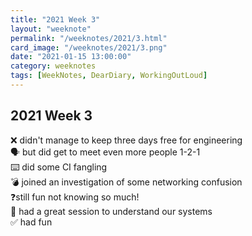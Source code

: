 ```yaml
---
title: "2021 Week 3"
layout: "weeknote"
permalink: "/weeknotes/2021/3.html"
card_image: "/weeknotes/2021/3.png"
date: "2021-01-15 13:00:00"
category: weeknotes
tags: [WeekNotes, DearDiary, WorkingOutLoud]
---
```


## 2021 Week 3

❌ didn't manage to keep three days free for engineering <br/>
🗣 but did get to meet even more people 1-2-1 <br/>
⌨️ did some CI fangling <br/>
💣 joined an investigation of some networking confusion <br/>
❓still fun not knowing so much! <br/>
💖 had a great session to understand our systems <br/>
✅ had fun
